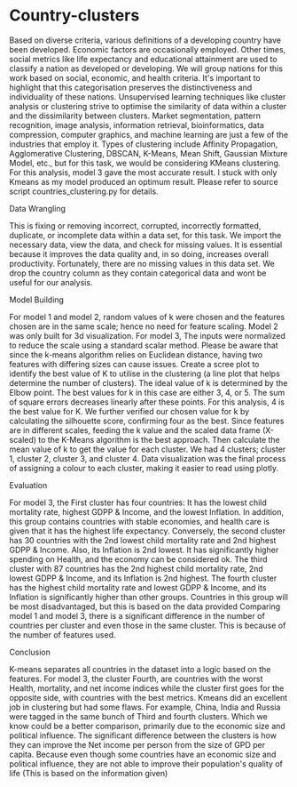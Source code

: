 # Country-clusters

Based on diverse criteria, various definitions of a developing country have been developed. Economic factors are occasionally employed. Other times, social metrics like life expectancy and educational attainment are used to classify a nation as developed or developing.
We will group nations for this work based on social, economic, and health criteria. It's important to highlight that this categorisation preserves the distinctiveness and individuality of these nations.
Unsupervised learning techniques like cluster analysis or clustering strive to optimise the similarity of data within a cluster and the dissimilarity between clusters. Market segmentation, pattern recognition, image analysis, information retrieval, bioinformatics, data compression, computer graphics, and machine learning are just a few of the industries that employ it. Types of clustering include Affinity Propagation, Agglomerative Clustering, DBSCAN, K-Means, Mean Shift, Gaussian Mixture Model, etc., but for this task, we would be considering KMeans clustering.
For this analysis, model 3 gave the most accurate result. I stuck with only Kmeans as my model produced an optimum result. Please refer to source script countries_clustering.py for details.


Data Wrangling


This is fixing or removing incorrect, corrupted, incorrectly formatted, duplicate, or incomplete data within a data set, for this task. We import the necessary data, view the data, and check for missing values. It is essential because it improves the data quality and, in so doing, increases overall productivity. Fortunately, there are no missing values in this data set. We drop the country column as they contain categorical data and wont be useful for our analysis.


Model Building


For model 1 and model 2, random values of k were chosen and the features chosen are in the same scale; hence no need for feature scaling. Model 2 was only built for 3d visualization. For model 3, The inputs were normalized to reduce the scale using a standard scalar method. Please be aware that since the k-means algorithm relies on Euclidean distance, having two features with differing sizes can cause issues. Create a scree plot to identify the best value of K to utilise in the clustering (a line plot that helps determine the number of clusters). The ideal value of k is determined by the Elbow point. The best values for k in this case are either 3, 4, or 5. The sum of square errors decreases linearly after these points. For this analysis, 4 is the best value for K. We further verified our chosen value for k by calculating the silhouette score, confirming four as the best. Since features are in different scales, feeding the k value and the scaled data frame (X-scaled) to the K-Means algorithm is the best approach. Then calculate the mean value of k to get the value for each cluster. We had 4 clusters; cluster 1, cluster 2, cluster 3, and cluster 4. Data visualization was the final process of assigning a colour to each cluster, making it easier to read using plotly.


Evaluation


For model 3, the First cluster has four countries: It has the lowest child mortality rate,
highest GDPP & Income, and the lowest Inflation. In addition, this group contains countries with stable economies, and health care is given that it has the highest life expectancy.
Conversely, the second cluster has 30 countries with the 2nd lowest child mortality rate and 2nd highest GDPP & Income. Also, its Inflation is 2nd lowest. It has significantly higher spending on Health, and the economy can be considered ok.
The third cluster with 87 countries has the 2nd highest child mortality rate, 2nd lowest GDPP & Income, and its Inflation is 2nd highest.
The fourth cluster has the highest child mortality rate and lowest GDPP & Income, and its Inflation is significantly higher than other groups. Countries in this group will be most disadvantaged, but this is based on the data provided
Comparing model 1 and model 3, there is a significant difference in the number of countries per cluster and even those in the same cluster. This is because of the number of features used.


Conclusion


K-means separates all countries in the dataset into a logic based on the features. For model 3, the cluster Fourth, are countries with the worst Health, mortality, and net income indices while the cluster first goes for the opposite side, with countries with the best metrics.
Kmeans did an excellent job in clustering but had some flaws. For example, China, India and Russia were tagged in the same bunch of Third and fourth clusters. Which we know could be a better comparison, primarily due to the economic size and political influence.
The significant difference between the clusters is how they can improve the Net income per person from the size of GPD per capita. Because even though some countries have an economic size and political influence, they are not able to improve their population's quality of life (This is based on the information given)
